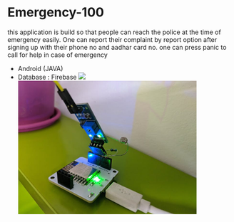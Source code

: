 # Emergency-100
this application is build so that people can reach the police at the time of emergency easily. 
One can report their complaint by report option after signing up with their phone no and aadhar card no. 
one can press panic to call for help in case of emergency

* Android (JAVA)
* Database : Firebase
<img src="https://github.com/komalswami/PlantMonitoringSystem/blob/master/ss1.png" width="300"/>  <img src="https://github.com/komalswami/PlantMonitoringSystem/blob/master/worksample.jpg" width="400"/> 

<br/>

